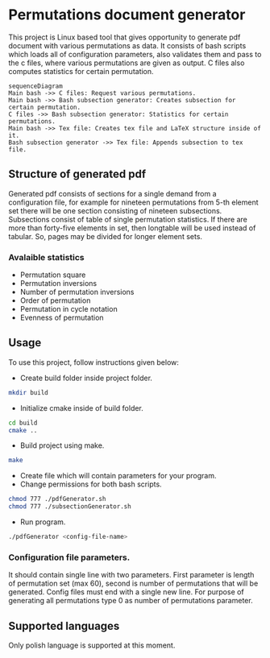 # Permutations document generator 
This project is Linux based tool that gives opportunity to generate pdf document with various permutations as data. It consists of bash scripts which loads all of configuration parameters, also validates them and pass to the c files, where various permutations are given as output. C files also computes statistics for certain permutation.

```mermaid
sequenceDiagram
Main bash ->> C files: Request various permutations.
Main bash ->> Bash subsection generator: Creates subsection for certain permutation.
C files ->> Bash subsection generator: Statistics for certain permutations.
Main bash ->> Tex file: Creates tex file and LaTeX structure inside of it.
Bash subsection generator ->> Tex file: Appends subsection to tex file.
```

## Structure of generated pdf
Generated pdf consists of sections for a single demand from a configuration file, for example for nineteen permutations from 5-th element set there will be one section consisting of nineteen subsections. Subsections consist of table of single permutation statistics. If there are more than forty-five elements in set, then longtable will be used instead of tabular. So, pages may be divided for longer element sets.

### Avalaible statistics
- Permutation square
- Permutation inversions
- Number of permutation inversions
- Order of permutation
- Permutation in cycle notation
- Evenness of permutation

## Usage
To use this project, follow instructions given below:
- Create build folder inside project folder.
```bash
mkdir build
```
- Initialize cmake inside of build folder.
```bash
cd build
cmake ..
```
- Build project using make.
```bash
make
```
- Create file which will contain parameters for your program.
- Change permissions for both bash scripts.
```bash
chmod 777 ./pdfGenerator.sh
chmod 777 ./subsectionGenerator.sh
```
- Run program.
```bash
./pdfGenerator <config-file-name>
```

### Configuration file parameters.

It should contain single line with two parameters. First parameter is length of permutation set (max 60), second is number of permutations that will be generated. Config files must end with a single new line. For purpose of generating all permutations type 0 as number of permutations parameter.

## Supported languages
Only polish language is supported at this moment.
